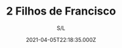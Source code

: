 ---
id: '84f5e6af-b9b8-4450-965c-590fb0bea53e'
type: 'movie' # Filme, Série, Anime
title: "2 Filhos de Francisco"
synopsis: ["Francisco Camargo é um lavrador de Pirenópolis, no interior de Goiás, que tem um sonho aparentemente impossível: transformar dois de seus nove filhos em uma dupla sertaneja. Ele inicialmente deposita sua esperança no mais velho, Mirosmar, e resolve lhe dar um acordeão quando o menino completa onze anos. Mirosmar e seu irmão Emival, que toca violão, fazem sucesso nas festas da vila onde moram (Capela do Rio do Peixe, distrito de Pirenópolis), mas devido à perda da propriedade onde moravam nos anos 70, toda a família é obrigada a se mudar para Goiânia.",
]
originalTitle: "Dois Filhos de Francisco"
date: '2021-04-05T22:18:35.000Z'
update: '2021-04-05T22:18:35.000Z'
releaseDate: '2005-08-19T03:00:00.000Z'
imdb:
  rating: '6.8' # 8.5
  id: '' # tt0470752
duration: '2h 12m'
trailer:
  urls: [
    'qRlGVXuUqYs',
  ]
tags: ['720p']
genre: ['Drama', 'História'] #
quality: 'HDTV 720p' # BluRay, WEB-DL, HDTV, WEB-DL4K, WEB-DLe
format: 'Mp4' # MKV, MP4, TS
audio: 'Português' # Dublado, Legendado, Dual Audio, Dub & Leg
subtitle: 'S/L' # Português, inglês,
size: '1.14 GB' # 4.8 GB
audioQuality: 10
videoQuality: 10
directors: []
#  - name: 'Lana Wachowski'
#    image: ''
#  - name: 'Lilly Wachowski'
#    image: ''
cast: []
#  - name: 'Keanu Reeves'
#    image: ''
#    characterName: 'Neo'
writers: []
#  - name: ''
#    image: ''
maturityRating:
  age: '' # L , 10, 12, 14, 16, 18
  topics: [''] # Violence, Illegal drugs, Inappropriate Language, Legal Drugs, Sexual Content, Extreme Violence
###########################################
download:
  
  - url: 'magnet:?xt=urn:btih:ED2CC1BE46163493ABE8BE92AB1EEBE4F838FC2A&dn=2+Filhos+de+Francisco+%282005%29+720p+NACIONAL+-+LAPUMiAFiLMES.COM&tr=udp%3A%2F%2Ftracker.openbittorrent.com%3A80&tr=udp%3A%2F%2Fopen.demonii.com%3A1337&tr=udp%3A%2F%2Ftracker.coppersurfer.tk%3A6969&tr=udp%3A%2F%2Ftracker.opentrackr.org%3A1337%2Fannounce'
    resolution: '720p' # 720p, 1080p, 4K,
    audio: 'Dual Áudio' # Dublado, Legendado, Dual Audio
    size: '' # 4.8 GB
    quality: '' # BluRay, WEB-DL
    format: '' # MKV
images:
  cover: '/assets/movies/2-filhos-de-francisco.jpg'
  background: '/assets/movies/'
---